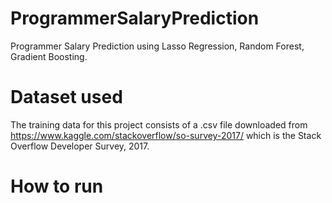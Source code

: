 # ProgrammerSalaryPrediction
Programmer Salary Prediction using Lasso Regression, Random Forest, Gradient Boosting.

# Dataset used
The training data for this project consists of a .csv file downloaded from https://www.kaggle.com/stackoverflow/so-survey-2017/ which is the Stack Overflow Developer Survey, 2017. 

# How to run
